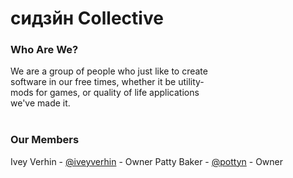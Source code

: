 # сидзйн Collective

### Who Are We?
We are a group of people who just like to create<br>
software in our free times, whether it be utility-<br>
mods for games, or quality of life applications<br>
we've made it.<br>
<br>
### Our Members
Ivey Verhin - [@iveyverhin](https://github.com/iveyverhin) - Owner
Patty Baker - [@pottyn](https://github.com/pottyn) - Owner
